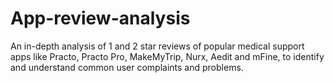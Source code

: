 # App-review-analysis

An in-depth analysis of 1 and 2 star reviews of popular medical support apps like Practo, Practo Pro, MakeMyTrip, Nurx, Aedit and mFine, to identify and understand common user complaints and problems.

